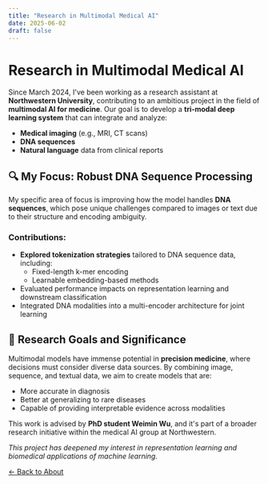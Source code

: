 ```yaml
---
title: "Research in Multimodal Medical AI"
date: 2025-06-02
draft: false
---
```


# Research in Multimodal Medical AI

Since March 2024, I've been working as a research assistant at **Northwestern University**, contributing to an ambitious project in the field of **multimodal AI for medicine**. Our goal is to develop a **tri-modal deep learning system** that can integrate and analyze:

- **Medical imaging** (e.g., MRI, CT scans)
- **DNA sequences**
- **Natural language** data from clinical reports

## 🔍 My Focus: Robust DNA Sequence Processing

My specific area of focus is improving how the model handles **DNA sequences**, which pose unique challenges compared to images or text due to their structure and encoding ambiguity.

### Contributions:
- **Explored tokenization strategies** tailored to DNA sequence data, including:
  - Fixed-length k-mer encoding
  - Learnable embedding-based methods
- Evaluated performance impacts on representation learning and downstream classification
- Integrated DNA modalities into a multi-encoder architecture for joint learning

## 🔬 Research Goals and Significance

Multimodal models have immense potential in **precision medicine**, where decisions must consider diverse data sources. By combining image, sequence, and textual data, we aim to create models that are:

- More accurate in diagnosis
- Better at generalizing to rare diseases
- Capable of providing interpretable evidence across modalities

This work is advised by **PhD student Weimin Wu**, and it's part of a broader research initiative within the medical AI group at Northwestern.

_This project has deepened my interest in representation learning and biomedical applications of machine learning._

[← Back to About](/about/)
